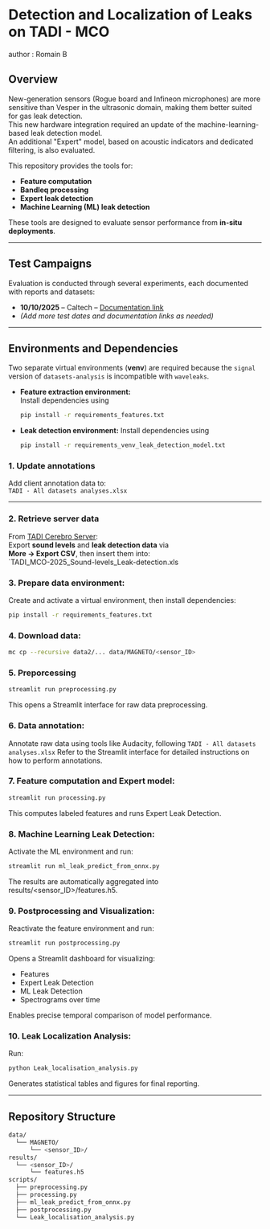 # Detection and Localization of Leaks on TADI - MCO
author : Romain B
## Overview
New-generation sensors (Rogue board and Infineon microphones) are more sensitive than Vesper in the ultrasonic domain, making them better suited for gas leak detection.  
This new hardware integration required an update of the machine-learning-based leak detection model.  
An additional "Expert" model, based on acoustic indicators and dedicated filtering, is also evaluated.

This repository provides the tools for:
- **Feature computation**
- **Bandleq processing**
- **Expert leak detection**
- **Machine Learning (ML) leak detection**

These tools are designed to evaluate sensor performance from **in-situ deployments**.

---

## Test Campaigns
Evaluation is conducted through several experiments, each documented with reports and datasets:

- **10/10/2025** – Caltech – [Documentation link](https://docs.google.com/presentation/d/1cS_0U8yQzuMo1AWq5dP4kX8BFjXrpakc/edit?slide=id.p1#slide=id.p1)
- *(Add more test dates and documentation links as needed)*

---

## Environments and Dependencies
Two separate virtual environments (**venv**) are required because the `signal` version of `datasets-analysis` is incompatible with `waveleaks`.

- **Feature extraction environment:**  
  Install dependencies using  
  ```bash
  pip install -r requirements_features.txt
  ```
- **Leak detection environment:**
  Install dependencies using
  ```bash
  pip install -r requirements_venv_leak_detection_model.txt
  ```

### 1. Update annotations
Add client annotation data to:  
`TADI - All datasets analyses.xlsx`

---

### 2. Retrieve server data
From [TADI Cerebro Server](https://tadi.cerebro.wavely.fr/):  
Export **sound levels** and **leak detection data** via  
**More → Export CSV**, then insert them into:  
`TADI_MCO-2025_Sound-levels_Leak-detection.xls
### 3. Prepare data environment:
Create and activate a virtual environment, then install dependencies:
```bash
pip install -r requirements_features.txt
```
### 4. Download data:
```bash
mc cp --recursive data2/... data/MAGNETO/<sensor_ID>
```
### 5. Preporcessing
```bash
streamlit run preprocessing.py
```
This opens a Streamlit interface for raw data preprocessing.
### 6. Data annotation:
Annotate raw data using tools like Audacity, following
`TADI - All datasets analyses.xlsx`
Refer to the Streamlit interface for detailed instructions on how to perform annotations.

### 7. Feature computation and Expert model:
```bash
streamlit run processing.py
```
This computes labeled features and runs Expert Leak Detection.
### 8. Machine Learning Leak Detection:
Activate the ML environment and run:
```bash
streamlit run ml_leak_predict_from_onnx.py
```
The results are automatically aggregated into results/<sensor_ID>/features.h5.

### 9. Postprocessing and Visualization:
Reactivate the feature environment and run:
```bash
streamlit run postprocessing.py
```
Opens a Streamlit dashboard for visualizing:
- Features
- Expert Leak Detection
- ML Leak Detection
- Spectrograms over time

Enables precise temporal comparison of model performance.

### 10. Leak Localization Analysis:
Run:
```bash
python Leak_localisation_analysis.py
```
Generates statistical tables and figures for final reporting.

---
## Repository Structure
```bash 
data/
  └── MAGNETO/
      └── <sensor_ID>/
results/
  └── <sensor_ID>/
      └── features.h5
scripts/
  ├── preprocessing.py
  ├── processing.py
  ├── ml_leak_predict_from_onnx.py
  ├── postprocessing.py
  └── Leak_localisation_analysis.py
```
